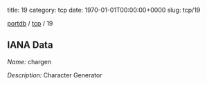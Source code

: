 title: 19
category: tcp
date: 1970-01-01T00:00:00+0000
slug: tcp/19

[portdb](/) / [tcp](/category/tcp.html) / 19


## IANA Data

_Name:_ chargen

_Description:_ Character Generator

